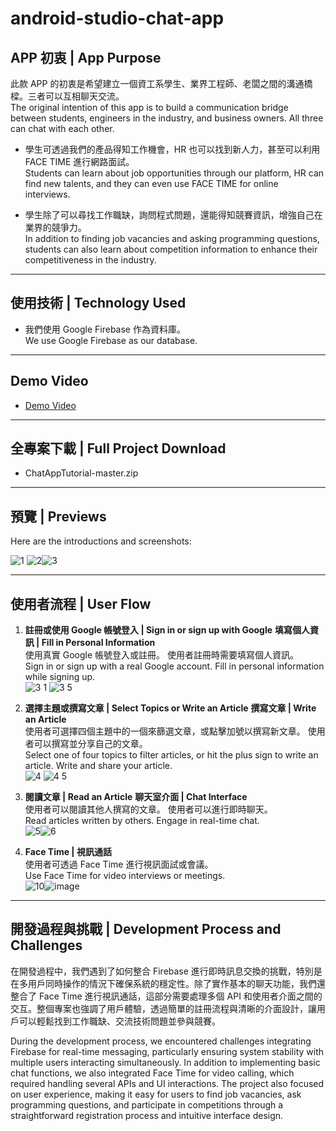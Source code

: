 # android-studio-chat-app

## APP 初衷 | App Purpose

此款 APP 的初衷是希望建立一個資工系學生、業界工程師、老闆之間的溝通橋樑。三者可以互相聊天交流。  
The original intention of this app is to build a communication bridge between students, engineers in the industry, and business owners. All three can chat with each other.

- 學生可透過我們的產品得知工作機會，HR 也可以找到新人力，甚至可以利用 FACE TIME 進行網路面試。  
  Students can learn about job opportunities through our platform, HR can find new talents, and they can even use FACE TIME for online interviews.

- 學生除了可以尋找工作職缺，詢問程式問題，還能得知競賽資訊，增強自己在業界的競爭力。  
  In addition to finding job vacancies and asking programming questions, students can also learn about competition information to enhance their competitiveness in the industry.

---

## 使用技術 | Technology Used
- 我們使用 Google Firebase 作為資料庫。  
  We use Google Firebase as our database.

---

## Demo Video
- [Demo Video](https://www.youtube.com/watch?v=I6or4duy15g)

---

## 全專案下載 | Full Project Download
- ChatAppTutorial-master.zip

---

## 預覽 | Previews
Here are the introductions and screenshots:

![1](https://user-images.githubusercontent.com/79260866/186553006-95705dfb-d00b-4350-895b-ab1b3a98e2fc.jpg) ![2](https://user-images.githubusercontent.com/79260866/186553009-db932fa1-ac14-41d1-8382-a07ff095ac67.jpg)![3](https://user-images.githubusercontent.com/79260866/186553017-4c3da184-daaa-44b1-9c95-79dd60fbc0ae.jpg)

---

## 使用者流程 | User Flow

1. **註冊或使用 Google 帳號登入 | Sign in or sign up with Google**  **填寫個人資訊 | Fill in Personal Information**  
   使用真實 Google 帳號登入或註冊。  使用者註冊時需要填寫個人資訊。  
   Sign in or sign up with a real Google account.    Fill in personal information while signing up.  
   ![3 1](https://user-images.githubusercontent.com/79260866/186553022-85fb31c9-fdd9-4ff7-ab06-17324ba3046f.jpg)  ![3 5](https://user-images.githubusercontent.com/79260866/186553024-32a903d6-e1d2-4d8d-9290-49d22a62993f.jpg)

2. **選擇主題或撰寫文章 | Select Topics or Write an Article**
   **撰寫文章 | Write an Article**  
   使用者可選擇四個主題中的一個來篩選文章，或點擊加號以撰寫新文章。
   使用者可以撰寫並分享自己的文章。  
   Select one of four topics to filter articles, or hit the plus sign to write an article.
   Write and share your article.  
   ![4](https://user-images.githubusercontent.com/79260866/186553037-6d7745cc-1868-48c0-bf56-ed68fb574de1.jpg) ![4 5](https://user-images.githubusercontent.com/79260866/186553056-62fbe661-a165-4970-a6c0-9ff2457081d3.jpg)

3. **閱讀文章 | Read an Article**
   **聊天室介面 | Chat Interface**  
   使用者可以閱讀其他人撰寫的文章。
   使用者可以進行即時聊天。  
   Read articles written by others.
   Engage in real-time chat.  
   ![5](https://user-images.githubusercontent.com/79260866/186553065-0f607abe-b977-42d1-8e71-0fed5aa74133.jpg)![6](https://user-images.githubusercontent.com/79260866/186553067-e4f9d9e8-9bdf-4cf4-9174-7c9144559b4e.jpg)

4. **Face Time | 視訊通話**  
   使用者可透過 Face Time 進行視訊面試或會議。  
   Use Face Time for video interviews or meetings.  
   ![10](https://user-images.githubusercontent.com/79260866/186553078-da7be605-6ec3-4837-b70f-77160924c10e.jpg)![image](https://github.com/user-attachments/assets/65cfdad3-692e-45b1-bce2-ff4f2e2a23f6)

---

## 開發過程與挑戰 | Development Process and Challenges
在開發過程中，我們遇到了如何整合 Firebase 進行即時訊息交換的挑戰，特別是在多用戶同時操作的情況下確保系統的穩定性。除了實作基本的聊天功能，我們還整合了 Face Time 進行視訊通話，這部分需要處理多個 API 和使用者介面之間的交互。整個專案也強調了用戶體驗，透過簡單的註冊流程與清晰的介面設計，讓用戶可以輕鬆找到工作職缺、交流技術問題並參與競賽。

During the development process, we encountered challenges integrating Firebase for real-time messaging, particularly ensuring system stability with multiple users interacting simultaneously. In addition to implementing basic chat functions, we also integrated Face Time for video calling, which required handling several APIs and UI interactions. The project also focused on user experience, making it easy for users to find job vacancies, ask programming questions, and participate in competitions through a straightforward registration process and intuitive interface design.
